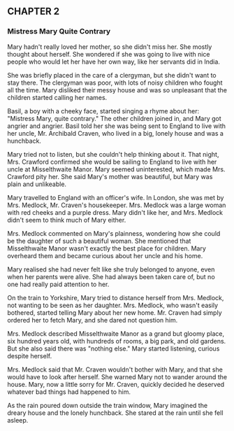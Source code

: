 ## CHAPTER 2
### Mistress Mary Quite Contrary
Mary hadn't really loved her mother, so she didn't miss her. She mostly thought about herself. She wondered if she was going to live with nice people who would let her have her own way, like her servants did in India.

She was briefly placed in the care of a clergyman, but she didn't want to stay there. The clergyman was poor, with lots of noisy children who fought all the time. Mary disliked their messy house and was so unpleasant that the children started calling her names.

Basil, a boy with a cheeky face, started singing a rhyme about her: "Mistress Mary, quite contrary." The other children joined in, and Mary got angrier and angrier. Basil told her she was being sent to England to live with her uncle, Mr. Archibald Craven, who lived in a big, lonely house and was a hunchback.

Mary tried not to listen, but she couldn't help thinking about it. That night, Mrs. Crawford confirmed she would be sailing to England to live with her uncle at Misselthwaite Manor. Mary seemed uninterested, which made Mrs. Crawford pity her. She said Mary's mother was beautiful, but Mary was plain and unlikeable.

Mary travelled to England with an officer's wife. In London, she was met by Mrs. Medlock, Mr. Craven's housekeeper. Mrs. Medlock was a large woman with red cheeks and a purple dress. Mary didn't like her, and Mrs. Medlock didn't seem to think much of Mary either.

Mrs. Medlock commented on Mary's plainness, wondering how she could be the daughter of such a beautiful woman. She mentioned that Misselthwaite Manor wasn't exactly the best place for children. Mary overheard them and became curious about her uncle and his home.

Mary realised she had never felt like she truly belonged to anyone, even when her parents were alive. She had always been taken care of, but no one had really paid attention to her.

On the train to Yorkshire, Mary tried to distance herself from Mrs. Medlock, not wanting to be seen as her daughter. Mrs. Medlock, who wasn't easily bothered, started telling Mary about her new home. Mr. Craven had simply ordered her to fetch Mary, and she dared not question him.

Mrs. Medlock described Misselthwaite Manor as a grand but gloomy place, six hundred years old, with hundreds of rooms, a big park, and old gardens. But she also said there was "nothing else." Mary started listening, curious despite herself.

Mrs. Medlock said that Mr. Craven wouldn't bother with Mary, and that she would have to look after herself. She warned Mary not to wander around the house. Mary, now a little sorry for Mr. Craven, quickly decided he deserved whatever bad things had happened to him.

As the rain poured down outside the train window, Mary imagined the dreary house and the lonely hunchback. She stared at the rain until she fell asleep.